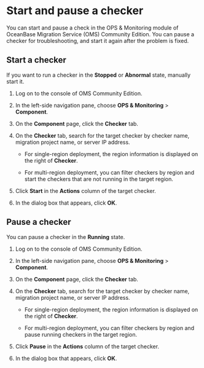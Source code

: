 # Start and pause a checker

You can start and pause a check in the OPS & Monitoring module of OceanBase Migration Service (OMS) Community Edition. You can pause a checker for troubleshooting, and start it again after the problem is fixed.

## Start a checker

If you want to run a checker in the **Stopped** or **Abnormal** state, manually start it.

1. Log on to the console of OMS Community Edition.

2. In the left-side navigation pane, choose **OPS & Monitoring** > **Component**.

3. On the **Component** page, click the **Checker** tab.

4. On the **Checker** tab, search for the target checker by checker name, migration project name, or server IP address.

   * For single-region deployment, the region information is displayed on the right of **Checker**.

   * For multi-region deployment, you can filter checkers by region and start the checkers that are not running in the target region.

5. Click **Start** in the **Actions** column of the target checker.

6. In the dialog box that appears, click **OK**.

## Pause a checker

You can pause a checker in the **Running** state.

1. Log on to the console of OMS Community Edition.

2. In the left-side navigation pane, choose **OPS & Monitoring** > **Component**.

3. On the **Component** page, click the **Checker** tab.

4. On the **Checker** tab, search for the target checker by checker name, migration project name, or server IP address.

   * For single-region deployment, the region information is displayed on the right of **Checker**.

   * For multi-region deployment, you can filter checkers by region and pause running checkers in the target region.

5. Click **Pause** in the **Actions** column of the target checker.

6. In the dialog box that appears, click **OK**.
